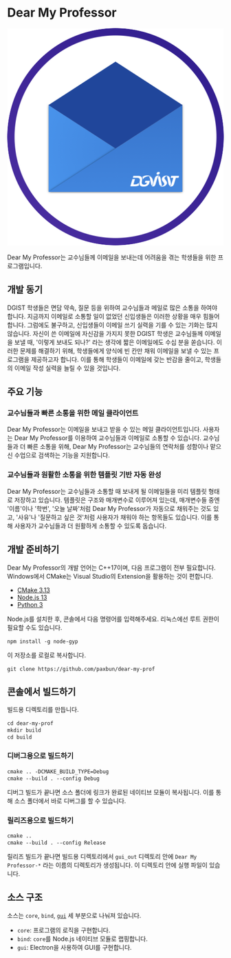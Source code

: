 # Dear My Professor

![Logo](./gui/Asset/Icon.png)

Dear My Professor는 교수님들께 이메일을 보내는데 어려움을 겪는 학생들을 위한
프로그램입니다.

## 개발 동기

DGIST 학생들은 면담 약속, 질문 등을 위하여 교수님들과 메일로 많은 소통을 하여야 합니다.
지금까지 이메일로 소통할 일이 없었던 신입생들은 이러한 상황을 매우 힘들어 합니다. 그럼에도
불구하고, 신입생들이 이메일 쓰기 실력을 기를 수 있는 기화는 많지 않습니다. 자신이 쓴
이메일에 자신감을 가지지 못한 DGIST 학생은 교수님들께 이메일을 보낼 때,
'이렇게 보내도 되나?' 라는 생각에 짧은 이메일에도 수십 분을 쏟습니다.
이러한 문제를 해결하기 위해, 학생들에게 양식에 빈 칸만 채워 이메일을 보낼 수 있는
프로그램을 제공하고자 합니다. 이를 통해 학생들이 이메일에 갖는 반감을 줄이고, 학생들의
이메일 작성 실력을 늘릴 수 있을 것입니다.

## 주요 기능

### 교수님들과 빠른 소통을 위한 메일 클라이언트

Dear My Professor는 이메일을 보내고 받을 수 있는 메일 클라이언트입니다. 사용자는 Dear
My Professor를 이용하여 교수님들과 이메일로 소통할 수 있습니다. 교수님들과 더 빠른
소통을 위해, Dear My Professor는 교수님들의 연락처를 성함이나 맡으신 수업으로 검색하는
기능을 지원합니다.

### 교수님들과 원활한 소통을 위한 템플릿 기반 자동 완성

Dear My Professor는 교수님들과 소통할 때 보내게 될 이메일들을 미리 템플릿 형태로
저장하고 있습니다. 템플릿은 구조와 매개변수로 이루어져 있는데, 매개변수들 중엔 '이름'이나
'학번', '오늘 날짜'처럼 Dear My Professor가 자동으로 채워주는 것도 있고, '사유'나
'질문하고 싶은 것'처럼 사용자가 채워야 하는 항목들도 있습니다. 이를 통해 사용자가
교수님들과 더 원활하게 소통할 수 있도록 돕습니다.

## 개발 준비하기

Dear My Professor의 개발 언어는 C++17이며, 다음 프로그램이 전부 필요합니다. Windows에서
CMake는 Visual Studio의 Extension을 활용하는 것이 편합니다.

* [CMake 3.13](https://cmake.org/download/)
* [Node.js 13](https://nodejs.org/)
* [Python 3](https://www.python.org/downloads/release)

Node.js를 설치한 후, 콘솔에서 다음 명령어를 입력해주세요. 리눅스에선 루트 권한이 필요할
수도 있습니다.

```
npm install -g node-gyp
```

이 저장소를 로컬로 복사합니다.

```
git clone https://github.com/paxbun/dear-my-prof
```

## 콘솔에서 빌드하기

빌드용 디렉토리를 만듭니다.

```
cd dear-my-prof
mkdir build
cd build
```

### 디버그용으로 빌드하기

```
cmake .. -DCMAKE_BUILD_TYPE=Debug
cmake --build . --config Debug
```

디버그 빌드가 끝나면 소스 폴더에 링크가 완료된 네이티브 모듈이 복사됩니다. 이를 통해 소스
폴더에서 바로 디버그를 할 수 있습니다.

### 릴리즈용으로 빌드하기

```
cmake ..
cmake --build . --config Release
```

릴리즈 빌드가 끝나면 빌드용 디렉토리에서 `gui_out` 디렉토리 안에 `Dear My Professor-*`
라는 이름의 디렉토리가 생성됩니다. 이 디렉토리 안에 실행 파일이 있습니다.

## 소스 구조

소스는 `core`, `bind`, [`gui`](./gui) 세 부분으로 나눠져 있습니다.

* `core`: 프로그램의 로직을 구현합니다.
* `bind`: `core`를 Node.js 네이티브 모듈로 랩핑합니다.
* `gui`: Electron을 사용하여 GUI를 구현합니다.